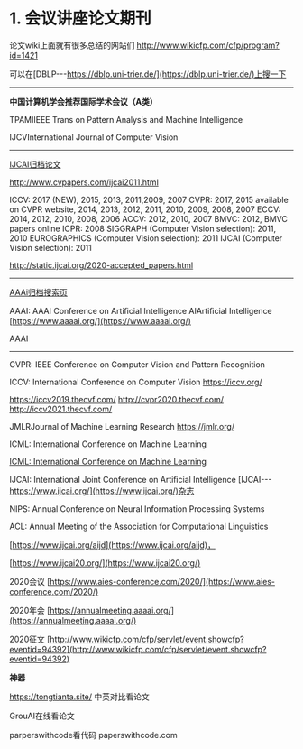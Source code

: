 # 1. 会议讲座论文期刊
论文wiki上面就有很多总结的网站们
http://www.wikicfp.com/cfp/program?id=1421


可以在[DBLP---https://dblp.uni-trier.de/](https://dblp.uni-trier.de/)上搜一下

----------------------------


**中国计算机学会推荐国际学术会议（A类）**



TPAMIIEEE Trans on Pattern Analysis and Machine Intelligence

IJCVInternational Journal of Computer Vision



---------------------

[IJCAI归档论文](http://www.cvpapers.com/index.html)

http://www.cvpapers.com/ijcai2011.html  

ICCV: 2017 (NEW), 2015, 2013, 2011,2009, 2007
CVPR: 2017, 2015 available on CVPR website, 2014, 2013, 2012, 2011, 2010, 2009, 2008, 2007
ECCV: 2014, 2012, 2010, 2008, 2006
ACCV: 2012, 2010, 2007
BMVC: 2012, BMVC papers online
ICPR: 2008
SIGGRAPH (Computer Vision selection): 2011, 2010
EUROGRAPHICS (Computer Vision selection): 2011
IJCAI (Computer Vision selection): 2011

http://static.ijcai.org/2020-accepted_papers.html

----------------------

[AAAi归档搜索页](https://aaai.org/ojs/index.php/AAAI/search/search)



AAAI: AAAI Conference on Artiﬁcial Intelligence
AIArtiﬁcial Intelligence
[https://www.aaaai.org/](https://www.aaaai.org/)
 
AAAI


------------------------------------------------------------------------------------------------




CVPR: IEEE Conference on Computer Vision and Pattern Recognition

ICCV: International Conference on Computer Vision
https://iccv.org/

https://iccv2019.thecvf.com/
http://cvpr2020.thecvf.com/
http://iccv2021.thecvf.com/


JMLRJournal of Machine Learning Research
https://jmlr.org/


ICML: International Conference on Machine Learning

[ICML: International Conference on Machine Learning](www.wikicfp.com/cfp/program?id=1421)




IJCAI: International Joint Conference on Artiﬁcial Intelligence
[IJCAI---https://www.ijcai.org/](https://www.ijcai.org/)杂志

NIPS: Annual Conference on Neural Information Processing Systems


ACL: Annual Meeting of the Association for Computational Linguistics


[https://www.ijcai.org/aijd](https://www.ijcai.org/aijd)，

[https://www.ijcai20.org/](https://www.ijcai20.org/)


2020会议
[https://www.aies-conference.com/2020/](https://www.aies-conference.com/2020/)

2020年会
[https://annualmeeting.aaaai.org/](https://annualmeeting.aaaai.org/)

2020征文
[http://www.wikicfp.com/cfp/servlet/event.showcfp?eventid=94392](http://www.wikicfp.com/cfp/servlet/event.showcfp?eventid=94392)



**神器**

https://tongtianta.site/  中英对比看论文


GrouAI在线看论文



parperswithcode看代码
paperswithcode.com


 



